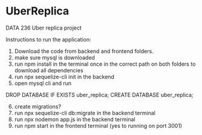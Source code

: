 # UberReplica
DATA 236 Uber replica project

 Instructions to run the application:

1) Download the code from backend and frontend folders.
2) make sure mysql is downloaded 
3) run npm install in the terminal once in the correct path on both folders to download all dependencies
4) run npx sequelize-cli init in the backend
5) open mysql cli and run 

DROP DATABASE IF EXISTS uber_replica; 
CREATE DATABASE uber_replica; 

6) create migrations?
7) run npx sequelize-cli db:migrate in the backend terminal
8) run npx nodemon app.js in the backend terminal
9) run npm start in the frontend terminal (yes to running on port 3001)
